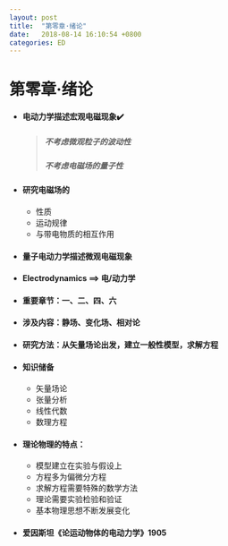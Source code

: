 ```yaml
---
layout: post
title:  "第零章·绪论"
date:   2018-08-14 16:10:54 +0800
categories: ED
---
```


# 第零章·绪论

* #### 电动力学描述宏观电磁现象✔️

  > ##### 不考虑微观粒子的波动性
  >
  > ##### 不考虑电磁场的量子性

* #### 研究电磁场的

  - 性质
  - 运动规律
  - 与带电物质的相互作用


* #### 量子电动力学描述微观电磁现象


* #### Electrodynamics ==> 电/动力学


* #### 重要章节：一、二、四、六


* #### 涉及内容：静场、变化场、相对论

* #### 研究方法：从矢量场论出发，建立一般性模型，求解方程

* #### 知识储备

  * 矢量场论
  * 张量分析
  * 线性代数
  * 数理方程

* #### 理论物理的特点：

  * 模型建立在实验与假设上
  * 方程多为偏微分方程
  * 求解方程需要特殊的数学方法
  * 理论需要实验检验和验证
  * 基本物理思想不断发展变化

* #### 爱因斯坦《论运动物体的电动力学》1905